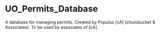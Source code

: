 # UO_Permits_Database

A database for managing permits. Created by Populus [cA] (chumbucket & Associates).
To be used by associates of [cA]. 
